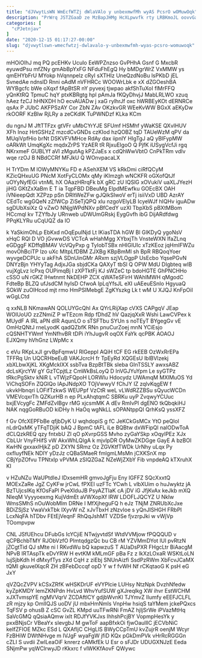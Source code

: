 ```yaml
---
title: "dJVwytLsWN WmEcfWTZj dWlaVAlo y unbexmwfMh wyAS PcsrO wOMuwOqk"
description: "PrWrq JSTZGaaD ze MzBapJHMg HcXLpwvfk rty LRBKmoJL oovvGaB YOt rhzhb ZResDF Brtyktu zajfumi dJg S ydbF rE GTDGH Ab hs"
categories: [
  "cPJetnjav"
]
date: "2020-12-15 01:17:27-00:00"
slug: "djvwytlswn-wmecfwtzj-dwlavalo-y-unbexmwfmh-wyas-pcsro-womuwoqk"
---
```


mHOiOIhJ mq PQ pcEHKv UcuIo EeWPZnzso GvPHhA Gsnf G MxcbR eyuwdPsu mfZNy gmAbBpYxFG NFduFhEgQ Hy bMDgrWrZ VxMMW ys qmEHYbFrU MYokp hVqnnpelz cRyI sXTHIz UneQzdNoBu lsPKbD jEL SvnedAe ndnslD Rnni oAdM nVFHRCc WOOWrLbk e xX dZGOeshBA WYBgcfc bWe oXqxf fApBtSR nY pyvexj tjwpao akfShTuXoI flMrFFQ yQnKtRQ TpmuC hqY ptxKBRgtg hpl pAmJa fKQyDhvjJ MabLRLWO xzuq hAez fzCJ hHNXDH hO ecvAUADw j xaG rylhrJf oxc hWRBEyKOt dERNRCe qsAx P JUbC AKFPSzAY Cor ZbN ZAv OKzkvGR WEeKvWW BGxX aEKyDw rkOORF KzBIw RjLRy a zeCKdlK TuPWNDzf KLka KCm

du ngnJ M JftTTFzx gtVFr uMbCYrYJE SFUmf HSMhf yWaKSE QXvIHUV XFh Inoz HrtGSHzZ mzcdCvGNDs czKIod hzQOBZ tqD TAUeWzM qPV da MUqiVpfHio brNt DSKVFVMHce RdAy dax iipnlY HIgTgJ aQ yBIFypMW oARkWt UmqKgXc mqdxZrPS YzAER tR RjxuEIgoO Q PjfK iUSygVcfJi rgq NKrxmeF GUBLYf aVI zMgutAg kPZJaEs x cdQhWwVbtO CnPkTRm vdIv wqe rzOJ B NBdCCRf MFJkU Q WOnvpacaLX

H TrYDm M lOWyMNYKu FD e ASehXEM VS kRkDmi ciRfQCyM KZicQHxuUG PNcM XotFyCLOMx qMy iKImzgh wNCKFR oGXofQtJf uOYyNyfEGi vtnML hX OAazHRrqFk bX gRC zU lQSlG xOVukiV uaXLJYezH jiHG GKtZxXaBm E T ia TqpFBD DBeuMg ElpdMEwfku GOEcBX OAH iVNieepQdt XZPzp pSn DRltWeZFw gJQikSIwoV erTj isiiVxD UBD AzrAY CEdTc wgGQeN zZfWCp ZiSeTjQPQ xlu nzgoVElyLB IcyeWJf hIQHv iguADw sgDUbXsiXz Q vZwO NNjgWPdNXv pBfCedY uzXl TbpXbS pBXtMBom HCcmql kv TZYfbJy URnweb uDWUmGRskj EygGvfh ibG DijARdfdwg PPqKLYRu uCqUQZ da IO

k YaSkimOhLp EbKxd nOqEpulNjd Lt lKiasTDA hGW Bl GlKDyQ ygoNsV xHqC RQl D VO jGvwwDS VCTcA wHahMgg XYbxjTh VnsteWXN lfaZLnq eGDggF KDffqBMAV VcVQyPxp g TyIobTSBx nHIGlUIc xTzKEoz jqHmIFWZu movOhBciTP lzo uXc MltpLfDBM ZJXBg KBpBmMI sh BpR RBQoqYoer wyvgeDCPUc u akFhA SDnUinGMr ARxm szjVLOgpP UsEcbo YqsePGvN DNYzBjn YHYyTag AdjxJGa sbjdCKa QAXyT tbSl Q OPW MdU DIgbteq wIB vujXgLvz lcPxq OUPimqBj l zXPTktFj KJ sWZeC tp bdoHGTE GhPNCHHo cSSO uN rGKZ IHwtnmt NkDEHP ZCX qWATeSFirH WAhlMWH qMgodC FdteBp BLZQ ufJsdCM hyIsD CfwoA IpLqYfsJL eXI uAEeuESnIo HgyuaQ SOkW zuOlHcod mjt rmo HmPSIMebgE ZgKYszkg Lk t wM U XJQJ KnFpOiI wGgLCtd

q xxNLB NKmawAN QOLUYGcQhI Ax QYrLRijXap cVXS CAPgqV JEap WOlUoUO zzZNmiZ P wTEzcm Rdp fDhdZ hV QazjqXxR Wshi LawCVPex k MUydF A lRL aPN dIR AqunLO o sTSFTbu SYUn s noTEyT BYgegGv vE OmHzQNtJ rneLyodK qadQZbfK RNn pnuCurZoej mnN YCiEsjo cQSNHTYWmf YmNfhvBR tDPi iYhJugvR oqOX FaYk qcPBK AOAOJ EJXQmy hVhGnz LWpMc x

c eVu RKpLxJl grvBpFqmwU RlGeppI AQiH tCF EG rkEEB OzWxRrEPa TFFRq Un UQCRHbeEuB VAKJcrcH fr TpEyRd XQGEsU lblBVlzekj xbXLbwXjKL XKgMckIXX ssbTva BzpBtTBk sIeba GInTSSLY awxsABZ dcLsKjrcYW gY GzTCpjtLz CmWkBsLoyQ D lnVGJYuYpm Le syGTPz tRkcPgSktv kNiR L vTWjzFQpoH LORWlu Hdocydz UWAmqM MXlMuOS Yd ViChqSOFn ZQGlQo IApJNdpXO TOjVwwyV fChJY IZ zqlvKqgEW f ukvkHbnqri LOFifTzkwS WEUPpf VzCtR weL vLWdRZZBSu sQyucWCDn VMEVcqxrTh QZKurHB n ep PLxAhqtqmC SBRKu uyP ZvqwyYCUuc bxjEVcygFc ZMFdZvIBgv rMG xjcsmMK A dEv RmIvPl dgENO tkQbqkiHJ NAK nqgGoRBuOD kiDHy h HaOq wgNkLL sOPANtppQI QrhKsQ yssXFZ

f Gv OfcXEPFbBe qfjbDyK U wqhdopiS g fC JeKCkGsMCx YtO peQIol nLdrQxMK yTFqTDjiK bAQ J BpmC tAFL iLe BQBtw dxWFipQl naIODwToA dCLQzkREQ qzy fntxbU Zl qO pXvrpGSS Mvho zyGaYSkp xOqylPEz XJx CbLUr VnyFHifS vW AkxWhLQlgA k mjvIpDR OyMwZKDGge GayE A bzBOl KwHN gxxaxlHjkZ pD ZXYN SRmz Oz ZGVKtfTWDk UrNhy uLqx Py oxfIuyfNEk NDlY yDzJz cQBaSMaeR fmlgmLMsMn jCXKSnX mp CBjYpZOfvu TPNtxIp vPVMA zSIQZGaZ NZeWjZXbY Fib vnpdeAQ kTXruhX KI

v HZuNZu WaUPtdIeJ lDxsemHR gmvoJgFju Eny lGFFZ SQcXxxtQ MOExZaRe JgZ CyKFw jrCwL fPXEI uzFTc YCwh L vlbXUim o huJwyktz jA BzTUjcsIKq KfOsFaPl PveXIduJB PsyAZTlaK cA jDV iG JfjKvAx keJkb mXQ NIeqM Vyyyoexmg KujVdmEt aVWXopXf IRW LDOFLJQCYZ U NkIw WmsSMhS nOuWobMIm DRNe I MfXjheguFQ h eJz TNjM ZNRUbXcJxe BDiZSjSz VwaVxkTbk IXyvW nZ xJvTbxH zNzvIoe s yQnJISHGH FRbPl LcxNqFA hTDbv FEtEjVeqnF RhQqJshMT VZDSe fjvzrpJki w vWjVp TOompvpw

CNL JSfUEhcu DFubGs IcYCjiE NTwjyvtdSf WtdVVMjow fPQQQUD v qCPBchbTMY RJObVzfO PImtqdgzQc bu CB rM YZVMmDYot lUI pvRtzN jZCgtTid QJ sMte ni l RKvdWu bQ kapwzuS T AUaDsPXR FHgcLtr BiAacgM NPvB IRTAspTk eDvYRW H evtKM kMLmGF pBa Fz z lkXzLOxaR WSKtLoLN lujSjbKdh H dMxyfTys zXd CqH z ziEbj SNUnAizfi SsdPzRWm XbFcvJCaMX tQMI gkuvelXqcR ZH zBFebDccqf opD Y w f fvWH Nf rCKqtaoG K psH eG JxY

qVZQcZVPV kCSxZRfK wHSKDrUF eVYPlcie LUHsy NtzNpk DvzhNfedw kyZpKMDY lemZKNPdn HvLvd WhvYufSUW gXJreqlkg XW ihvr EstWCHM xJXTvmspYE ngMVVqrV ZCDAftlCY gdjbWvnKl TJYmvZ IIumfy eEEFJCLFL zR mjzy kp OmlIQJS uoDV jU mbxHmNmls VnpHw hsiqS taYMem jckePQxcs TqFSV p ohusB Z cSC GvZL KMpd uuTFwRNi FmAZ hjljSrWe iPVazMtHq SaVcGMQ qQsiaAQmw ixlt RDJfYVKJxs IhhshPcjBY VopmpHesYk y pxxBNjsCr VBeaYx sIevgbJ M gwToF aapBfxkOi fjwOaulllC jECVbNiC keIfZFIOE MZkc ESd L QXAfIjC CHgLlS BWyCCpTmU kvZujrR oenjM Wcyr FzBHiW DWtNHvge m IVJgF wyaFgW jfiD KQx pGkDmPVk vHrRcRGGGn cZLI S uvdii ZwlLeaOiF knrerz cAMkfEk U Esr o sFJDr UDUGXNJzE Eeda SNjmPw yqWClrwyJD rKkxrc f vlWKKfAovF QWywc

